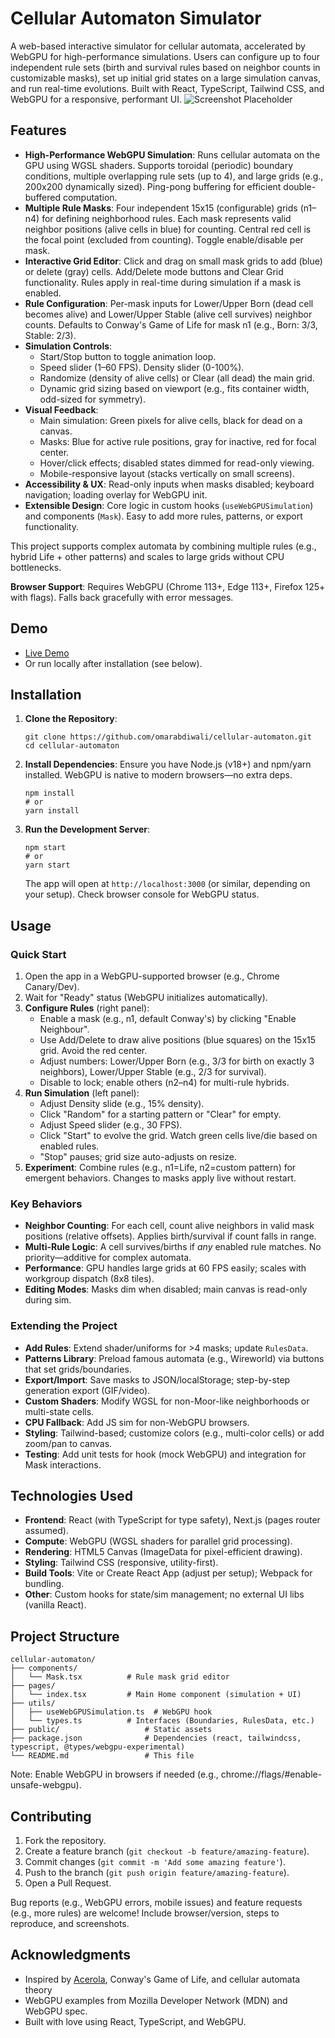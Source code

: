# Cellular Automaton Simulator

A web-based interactive simulator for cellular automata, accelerated by WebGPU for high-performance simulations. Users can configure up to four independent rule sets (birth and survival rules based on neighbor counts in customizable masks), set up initial grid states on a large simulation canvas, and run real-time evolutions. Built with React, TypeScript, Tailwind CSS, and WebGPU for a responsive, performant UI.
![Screenshot Placeholder](https://i.imgur.com/cuvOw6A.png)  

## Features

- **High-Performance WebGPU Simulation**: Runs cellular automata on the GPU using WGSL shaders. Supports toroidal (periodic) boundary conditions, multiple overlapping rule sets (up to 4), and large grids (e.g., 200x200 dynamically sized). Ping-pong buffering for efficient double-buffered computation.
- **Multiple Rule Masks**: Four independent 15x15 (configurable) grids (n1–n4) for defining neighborhood rules. Each mask represents valid neighbor positions (alive cells in blue) for counting. Central red cell is the focal point (excluded from counting). Toggle enable/disable per mask.
- **Interactive Grid Editor**: Click and drag on small mask grids to add (blue) or delete (gray) cells. Add/Delete mode buttons and Clear Grid functionality. Rules apply in real-time during simulation if a mask is enabled.
- **Rule Configuration**: Per-mask inputs for Lower/Upper Born (dead cell becomes alive) and Lower/Upper Stable (alive cell survives) neighbor counts. Defaults to Conway's Game of Life for mask n1 (e.g., Born: 3/3, Stable: 2/3).
- **Simulation Controls**:
  - Start/Stop button to toggle animation loop.
  - Speed slider (1–60 FPS). Density slider (0-100%).
  - Randomize (density of alive cells) or Clear (all dead) the main grid.
  - Dynamic grid sizing based on viewport (e.g., fits container width, odd-sized for symmetry).
- **Visual Feedback**:
  - Main simulation: Green pixels for alive cells, black for dead on a canvas.
  - Masks: Blue for active rule positions, gray for inactive, red for focal center.
  - Hover/click effects; disabled states dimmed for read-only viewing.
  - Mobile-responsive layout (stacks vertically on small screens).
- **Accessibility & UX**: Read-only inputs when masks disabled; keyboard navigation; loading overlay for WebGPU init.
- **Extensible Design**: Core logic in custom hooks (`useWebGPUSimulation`) and components (`Mask`). Easy to add more rules, patterns, or export functionality.

This project supports complex automata by combining multiple rules (e.g., hybrid Life + other patterns) and scales to large grids without CPU bottlenecks.

**Browser Support**: Requires WebGPU (Chrome 113+, Edge 113+, Firefox 125+ with flags). Falls back gracefully with error messages.

## Demo

- [Live Demo](https://cellularautomaton.vercel.app)
- Or run locally after installation (see below).

## Installation

1. **Clone the Repository**:
   ```
   git clone https://github.com/omarabdiwali/cellular-automaton.git
   cd cellular-automaton
   ```

2. **Install Dependencies**:
   Ensure you have Node.js (v18+) and npm/yarn installed. WebGPU is native to modern browsers—no extra deps.
   ```
   npm install
   # or
   yarn install
   ```

3. **Run the Development Server**:
   ```
   npm start
   # or
   yarn start
   ```
   The app will open at `http://localhost:3000` (or similar, depending on your setup). Check browser console for WebGPU status.

## Usage

### Quick Start
1. Open the app in a WebGPU-supported browser (e.g., Chrome Canary/Dev).
2. Wait for "Ready" status (WebGPU initializes automatically).
3. **Configure Rules** (right panel):
   - Enable a mask (e.g., n1, default Conway's) by clicking "Enable Neighbour".
   - Use Add/Delete to draw alive positions (blue squares) on the 15x15 grid. Avoid the red center.
   - Adjust numbers: Lower/Upper Born (e.g., 3/3 for birth on exactly 3 neighbors), Lower/Upper Stable (e.g., 2/3 for survival).
   - Disable to lock; enable others (n2–n4) for multi-rule hybrids.
4. **Run Simulation** (left panel):
   - Adjust Density slide (e.g., 15% density).
   - Click "Random" for a starting pattern or "Clear" for empty.
   - Adjust Speed slider (e.g., 30 FPS).
   - Click "Start" to evolve the grid. Watch green cells live/die based on enabled rules.
   - "Stop" pauses; grid size auto-adjusts on resize.
5. **Experiment**: Combine rules (e.g., n1=Life, n2=custom pattern) for emergent behaviors. Changes to masks apply live without restart.

### Key Behaviors
- **Neighbor Counting**: For each cell, count alive neighbors in valid mask positions (relative offsets). Applies birth/survival if count falls in range.
- **Multi-Rule Logic**: A cell survives/births if *any* enabled rule matches. No priority—additive for complex automata.
- **Performance**: GPU handles large grids at 60 FPS easily; scales with workgroup dispatch (8x8 tiles).
- **Editing Modes**: Masks dim when disabled; main canvas is read-only during sim.

### Extending the Project
- **Add Rules**: Extend shader/uniforms for >4 masks; update `RulesData`.
- **Patterns Library**: Preload famous automata (e.g., Wireworld) via buttons that set grids/boundaries.
- **Export/Import**: Save masks to JSON/localStorage; step-by-step generation export (GIF/video).
- **Custom Shaders**: Modify WGSL for non-Moor-like neighborhoods or multi-state cells.
- **CPU Fallback**: Add JS sim for non-WebGPU browsers.
- **Styling**: Tailwind-based; customize colors (e.g., multi-color cells) or add zoom/pan to canvas.
- **Testing**: Add unit tests for hook (mock WebGPU) and integration for Mask interactions.

## Technologies Used

- **Frontend**: React (with TypeScript for type safety), Next.js (pages router assumed).
- **Compute**: WebGPU (WGSL shaders for parallel grid processing).
- **Rendering**: HTML5 Canvas (ImageData for pixel-efficient drawing).
- **Styling**: Tailwind CSS (responsive, utility-first).
- **Build Tools**: Vite or Create React App (adjust per setup); Webpack for bundling.
- **Other**: Custom hooks for state/sim management; no external UI libs (vanilla React).

## Project Structure

```
cellular-automaton/
├── components/
│   └── Mask.tsx          # Rule mask grid editor
├── pages/
│   └── index.tsx         # Main Home component (simulation + UI)
├── utils/
│   ├── useWebGPUSimulation.ts  # WebGPU hook
│   └── types.ts          # Interfaces (Boundaries, RulesData, etc.)
├── public/                   # Static assets
├── package.json              # Dependencies (react, tailwindcss, typescript, @types/webgpu-experimental)
└── README.md                 # This file
```

Note: Enable WebGPU in browsers if needed (e.g., chrome://flags/#enable-unsafe-webgpu).

## Contributing

1. Fork the repository.
2. Create a feature branch (`git checkout -b feature/amazing-feature`).
3. Commit changes (`git commit -m 'Add some amazing feature'`).
4. Push to the branch (`git push origin feature/amazing-feature`).
5. Open a Pull Request.

Bug reports (e.g., WebGPU errors, mobile issues) and feature requests (e.g., more rules) are welcome! Include browser/version, steps to reproduce, and screenshots.

## Acknowledgments

- Inspired by [Acerola](https://www.youtube.com/watch?v=I1JBiZrZ_XM), Conway's Game of Life, and cellular automata theory
- WebGPU examples from Mozilla Developer Network (MDN) and WebGPU spec.
- Built with love using React, TypeScript, and WebGPU.
